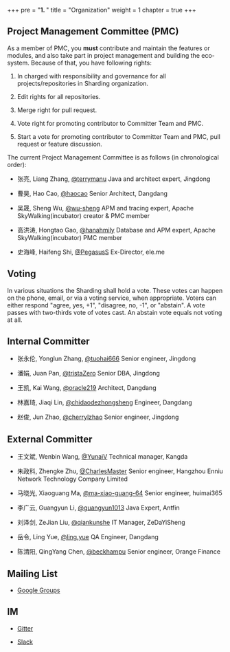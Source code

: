 +++
pre = "<b>1. </b>"
title = "Organization"
weight = 1
chapter = true
+++

## Project Management Committee (PMC)

As a member of PMC, you **must** contribute and maintain the features or modules, and also take part in project management and building the eco-system. Because of that, you have following rights:

1. In charged with responsibility and governance for all projects/repositories in Sharding organization.

1. Edit rights for all repositories.

1. Merge right for pull request.

1. Vote right for promoting contributor to Committer Team and PMC.

1. Start a vote for promoting contributor to Committer Team and PMC, pull request or feature discussion.

The current Project Management Committee is as follows (in chronological order):

* 张亮, Liang Zhang, [@terrymanu](https://github.com/terrymanu) Java and architect expert, Jingdong

* 曹昊, Hao Cao, [@haocao](https://github.com/haocao) Senior Architect, Dangdang

* 吴晟, Sheng Wu, [@wu-sheng](https://github.com/wu-sheng) APM and tracing expert, Apache SkyWalking(incubator) creator & PMC member

* 高洪涛, Hongtao Gao, [@hanahmily](https://github.com/hanahmily) Database and APM expert, Apache SkyWalking(incubator) PMC member

* 史海峰, Haifeng Shi, [@PegasusS](https://github.com/PegasusS) Ex-Director, ele.me

## Voting

In various situations the Sharding shall hold a vote. These votes can happen on the phone, email, or via a voting service, when appropriate. Voters can either respond "agree, yes, +1", "disagree, no, -1", or "abstain". A vote passes with two-thirds vote of votes cast. An abstain vote equals not voting at all.

## Internal Committer

* 张永伦, Yonglun Zhang, [@tuohai666](https://github.com/tuohai666) Senior engineer, Jingdong

* 潘娟, Juan Pan, [@tristaZero](https://github.com/tristaZero) Senior DBA, Jingdong

* 王凯, Kai Wang, [@oracle219](https://github.com/oracle219) Architect, Dangdang

* 林嘉琦, Jiaqi Lin, [@chidaodezhongsheng](https://github.com/chidaodezhongsheng) Engineer, Dangdang

* 赵俊, Jun Zhao, [@cherrylzhao](https://github.com/cherrylzhao) Senior engineer, Jingdong

## External Committer

* 王文斌, Wenbin Wang, [@YunaiV](https://github.com/YunaiV) Technical manager, Kangda

* 朱政科, Zhengke Zhu, [@CharlesMaster](https://github.com/CharlesMaster) Senior engineer, Hangzhou Enniu Network Technology Company Limited

* 马晓光, Xiaoguang Ma, [@ma-xiao-guang-64](https://github.com/ma-xiao-guang-64) Senior engineer, huimai365

* 李广云, Guangyun Li, [@guangyun1013](https://github.com/guangyun1013) Java Expert, Antfin

* 刘泽剑, ZeJian Liu, [@qiankunshe](https://github.com/qiankunshe) IT Manager, ZeDaYiSheng

* 岳令, Ling Yue, [@ling.yue](https://github.com/yue530tom) QA Engineer, Dangdang

* 陈清阳, QingYang Chen, [@beckhampu](https://github.com/beckhampu) Senior engineer, Orange Finance

## Mailing List

* [Google Groups](mailto:sharding+subscribe@googlegroups.com)

## IM

* [Gitter](https://gitter.im/shardingsphere/Lobby)

* [Slack](https://sharding.slack.com)
